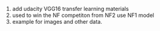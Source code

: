 1) add udacity VGG16 transfer learning materials
2) used to win the NF competiton from NF2 use NF1 model
3) example for images and other data. 


